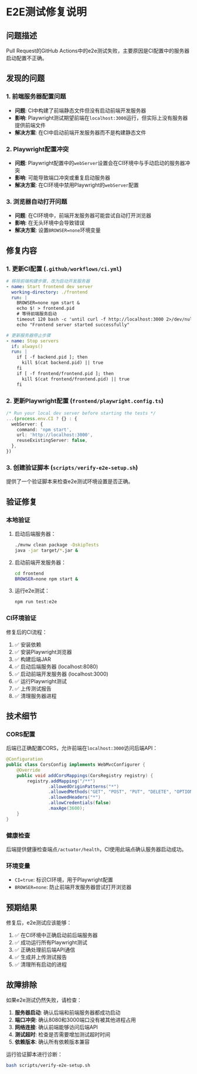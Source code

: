 # E2E测试修复说明

## 问题描述

Pull Request的GitHub Actions中的e2e测试失败，主要原因是CI配置中的服务器启动配置不正确。

## 发现的问题

### 1. 前端服务器配置问题
- **问题**: CI中构建了前端静态文件但没有启动前端开发服务器
- **影响**: Playwright测试期望前端在`localhost:3000`运行，但实际上没有服务器提供前端文件
- **解决方案**: 在CI中启动前端开发服务器而不是构建静态文件

### 2. Playwright配置冲突
- **问题**: Playwright配置中的`webServer`设置会在CI环境中与手动启动的服务器冲突
- **影响**: 可能导致端口冲突或重复启动服务器
- **解决方案**: 在CI环境中禁用Playwright的`webServer`配置

### 3. 浏览器自动打开问题
- **问题**: 在CI环境中，前端开发服务器可能尝试自动打开浏览器
- **影响**: 在无头环境中会导致错误
- **解决方案**: 设置`BROWSER=none`环境变量

## 修复内容

### 1. 更新CI配置 (`.github/workflows/ci.yml`)

```yaml
# 移除前端构建步骤，改为启动开发服务器
- name: Start frontend dev server
  working-directory: ./frontend
  run: |
    BROWSER=none npm start &
    echo $! > frontend.pid
    # 等待前端服务启动
    timeout 120 bash -c 'until curl -f http://localhost:3000 2>/dev/null; do echo "Waiting for frontend..."; sleep 5; done'
    echo "Frontend server started successfully"

# 更新服务器停止步骤
- name: Stop servers
  if: always()
  run: |
    if [ -f backend.pid ]; then
      kill $(cat backend.pid) || true
    fi
    if [ -f frontend/frontend.pid ]; then
      kill $(cat frontend/frontend.pid) || true
    fi
```

### 2. 更新Playwright配置 (`frontend/playwright.config.ts`)

```typescript
/* Run your local dev server before starting the tests */
...(process.env.CI ? {} : {
  webServer: {
    command: 'npm start',
    url: 'http://localhost:3000',
    reuseExistingServer: false,
  },
})
```

### 3. 创建验证脚本 (`scripts/verify-e2e-setup.sh`)

提供了一个验证脚本来检查e2e测试环境设置是否正确。

## 验证修复

### 本地验证

1. 启动后端服务器：
   ```bash
   ./mvnw clean package -DskipTests
   java -jar target/*.jar &
   ```

2. 启动前端开发服务器：
   ```bash
   cd frontend
   BROWSER=none npm start &
   ```

3. 运行e2e测试：
   ```bash
   npm run test:e2e
   ```

### CI环境验证

修复后的CI流程：
1. ✅ 安装依赖
2. ✅ 安装Playwright浏览器
3. ✅ 构建后端JAR
4. ✅ 启动后端服务器 (localhost:8080)
5. ✅ 启动前端开发服务器 (localhost:3000)
6. ✅ 运行Playwright测试
7. ✅ 上传测试报告
8. ✅ 清理服务器进程

## 技术细节

### CORS配置
后端已正确配置CORS，允许前端在`localhost:3000`访问后端API：

```java
@Configuration
public class CorsConfig implements WebMvcConfigurer {
    @Override
    public void addCorsMappings(CorsRegistry registry) {
        registry.addMapping("/**")
                .allowedOriginPatterns("*")
                .allowedMethods("GET", "POST", "PUT", "DELETE", "OPTIONS")
                .allowedHeaders("*")
                .allowCredentials(false)
                .maxAge(3600);
    }
}
```

### 健康检查
后端提供健康检查端点`/actuator/health`，CI使用此端点确认服务器启动成功。

### 环境变量
- `CI=true`: 标识CI环境，用于Playwright配置
- `BROWSER=none`: 防止前端开发服务器尝试打开浏览器

## 预期结果

修复后，e2e测试应该能够：
1. ✅ 在CI环境中正确启动前后端服务器
2. ✅ 成功运行所有Playwright测试
3. ✅ 正确处理前后端API通信
4. ✅ 生成并上传测试报告
5. ✅ 清理所有启动的进程

## 故障排除

如果e2e测试仍然失败，请检查：

1. **服务器启动**: 确认后端和前端服务器都成功启动
2. **端口冲突**: 确认8080和3000端口没有被其他进程占用
3. **网络连接**: 确认前端能够访问后端API
4. **测试超时**: 检查是否需要增加测试超时时间
5. **依赖版本**: 确认所有依赖版本兼容

运行验证脚本进行诊断：
```bash
bash scripts/verify-e2e-setup.sh
```
